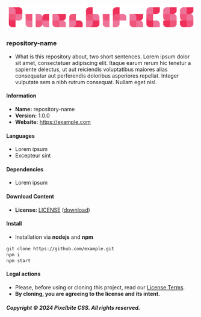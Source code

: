 ![image](https://raw.githubusercontent.com/Pixelbite-CSS/.github/main/banner-yellow.png)

### repository-name
 - What is this repository about, two short sentences. Lorem ipsum dolor sit amet, consectetuer adipiscing elit. Itaque earum rerum hic tenetur a sapiente delectus, ut aut reiciendis voluptatibus maiores alias consequatur aut perferendis doloribus asperiores repellat. Integer vulputate sem a nibh rutrum consequat. Nullam eget nisl.

#### Information
 - **Name:** repository-name
 - **Version:** 1.0.0
 - **Website:** https://example.com

#### Languages
 - Lorem ipsum
 - Excepteur sint

#### Dependencies
 - Lorem ipsum

#### Download Content
 - **License:** [LICENSE](https://github.com/Pixelbite-CSS/template/blob/main/LICENSE) ([download](https://raw.githubusercontent.com/Pixelbite-CSS/template/main/LICENSE))

#### Install
 - Installation via **nodejs** and **npm**
```
git clone https://github.com/example.git
npm i
npm start
```
#### Legal actions
 - Please, before using or cloning this project, read our [License Terms](https://github.com/Pixelbite-CSS/template/blob/main/LICENSE).
 - **By cloning, you are agreeing to the license and its intent.**

##### Copyright © 2024 Pixelbite CSS. All rights reserved.
